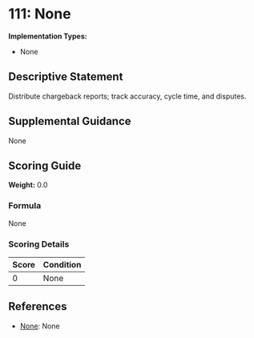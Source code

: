 # 111: None

**Implementation Types:**
- None

## Descriptive Statement

Distribute chargeback reports; track accuracy, cycle time, and disputes.

## Supplemental Guidance

None

## Scoring Guide

**Weight:** 0.0

### Formula

None

### Scoring Details

| Score | Condition |
| ----- | --------- |
| 0 | None |

## References

- [None](None): None


